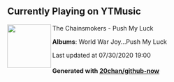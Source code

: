 ## Currently Playing on YTMusic

[<img align="left" width="100" src="https://lh3.googleusercontent.com/prDPSyS2ttch9JJOEsCqsAwFHpTvrBzl1lkXBcUzBMEGFuwm4875V5fnJejbrQOaavghvHXLuwzYX14rHQ">](https://music.youtube.com/channel/UCQgUHOPJJrmzCjExg-ISupA)

The Chainsmokers - Push My Luck

**Albums**: World War Joy...Push My Luck

Last updated at 07/30/2020 19:00

#### Generated with [20chan/github-now](https://github.com/20chan/github-now)


<!--
**20chan/20chan** is a ✨ _special_ ✨ repository because its `README.md` (this file) appears on your GitHub profile.

Here are some ideas to get you started:

- 🔭 I’m currently working on ...
- 🌱 I’m currently learning ...
- 👯 I’m looking to collaborate on ...
- 🤔 I’m looking for help with ...
- 💬 Ask me about ...
- 📫 How to reach me: ...
- 😄 Pronouns: ...
- ⚡ Fun fact: ...
-->
